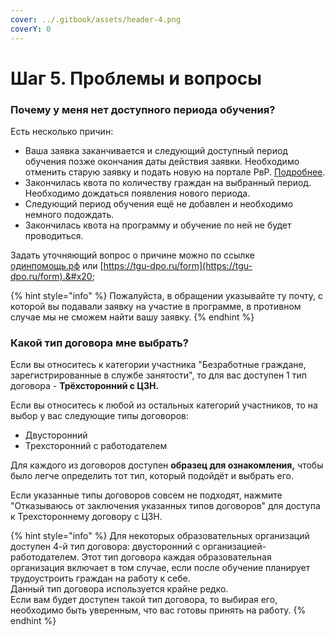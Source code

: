 ```yaml
---
cover: ../.gitbook/assets/header-4.png
coverY: 0
---
```


# Шаг 5. Проблемы и вопросы

### Почему у меня нет доступного периода обучения?

Есть несколько причин:

* Ваша заявка заканчивается и следующий доступный период обучения позже окончания даты действия заявки. Необходимо отменить старую заявку и подать новую на портале РвР. [Подробнее](../voprosy/kak-otmenit-zayavku.md).
* Закончилась квота по количеству граждан на  выбранный период. Необходимо дождаться появления нового периода.
* Следующий период обучения ещё не добавлен и необходимо немного подождать.
* Закончилась квота на программу и обучение по ней не будет проводиться.&#x20;

Задать уточняющий вопрос о причине можно по ссылке  [одинпомощь.рф](https://xn--d1aimdcdbf7g4a.xn--p1ai/) или [https://tgu-dpo.ru/form](https://tgu-dpo.ru/form).&#x20;

{% hint style="info" %}
Пожалуйста, в обращении указывайте ту почту, с которой вы подавали заявку на участие в программе, в противном случае мы не сможем найти вашу заявку.&#x20;
{% endhint %}

### Какой тип договора мне выбрать?&#x20;

Если вы относитесь к категории участника  "Безработные граждане, зарегистрированные в  службе занятости", то для вас доступен 1 тип договора - **Трёхсторонний с ЦЗН.**&#x20;

Если вы относитесь к любой из остальных категорий участников, то на выбор у вас следующие типы договоров:

* Двусторонний
* Трехсторонний с работодателем

Для каждого из договоров доступен **образец для ознакомления,** чтобы было легче определить тот тип, который подойдёт и выбрать его.

Если указанные типы договоров совсем не подходят, нажмите "Отказываюсь от заключения указанных типов договоров"  для доступа к Трехстороннему договору с ЦЗН.&#x20;

{% hint style="info" %}
Для некоторых образовательных организаций доступен 4-й тип договора: двусторонний с организацией-работодателем.  Этот тип договора каждая образовательная организация включает в том случае, если после обучение планирует трудоустроить граждан на работу к себе. \
Данный тип договора используется крайне редко. \
Если вам будет доступен такой тип договора, то выбирая его, необходимо быть уверенным, что вас готовы принять на работу.
{% endhint %}
